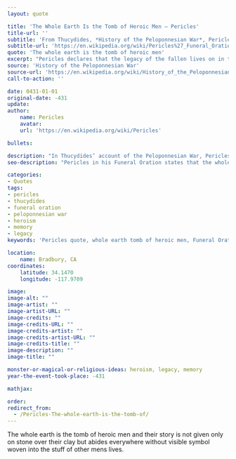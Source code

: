 ```yaml
---
layout: quote

title: 'The Whole Earth Is the Tomb of Heroic Men – Pericles'
title-url: ''
subtitle: 'From Thucydides, *History of the Peloponnesian War*, Pericles’ Funeral Oration'
subtitle-url: 'https://en.wikipedia.org/wiki/Pericles%27_Funeral_Oration'
quote: 'The whole earth is the tomb of heroic men'
excerpt: "Pericles declares that the legacy of the fallen lives on in the lives of others, not just on stone memorials."
source: 'History of the Peloponnesian War'
source-url: 'https://en.wikipedia.org/wiki/History_of_the_Peloponnesian_War'
call-to-action: ''

date: 0431-01-01
original-date: -431
update:
author:
    name: Pericles
    avatar: 
    url: 'https://en.wikipedia.org/wiki/Pericles'

bullets:

description: "In Thucydides’ account of the Peloponnesian War, Pericles in his Funeral Oration honors the fallen by proclaiming that their memory endures everywhere, not only in graves."
seo-description: "Pericles in his Funeral Oration states that the whole earth is the tomb of heroic men, whose legacy is woven into the lives of others."

categories:
- Quotes
tags:
- pericles
- thucydides
- funeral oration
- peloponnesian war
- heroism
- memory
- legacy
keywords: 'Pericles quote, whole earth tomb of heroic men, Funeral Oration, Thucydides History, Peloponnesian War, heroism and legacy, memory of fallen'

location:
    name: Bradbury, CA
coordinates:
    latitude: 34.1470
    longitude: -117.9709

image:
image-alt: ""
image-artist: ""
image-artist-URL: ""
image-credits: ""
image-credits-URL: ""
image-credits-artist: ""
image-credits-artist-URL: ""
image-credits-title: ""
image-description: ""
image-title: ""

monster-or-magical-or-religious-ideas: heroism, legacy, memory
year-the-event-took-place: -431

mathjax: 

order: 
redirect_from:
  - /Pericles-The-whole-earth-is-the-tomb-of/
---
```

The whole earth is the tomb of heroic men and their story is not given only on stone over their clay but abides everywhere without visible symbol woven into the stuff of other mens lives.
